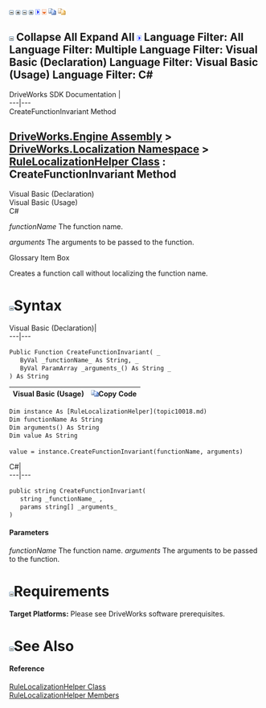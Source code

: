 ![](dotnetimages/collapse.gif) ![](dotnetimages/expand.gif) ![](dotnetimages/collapse.gif) ![](dotnetimages/expand.gif) ![](dotnetimages/drpdown.gif) ![](dotnetimages/drpdown_orange.gif) ![](dotnetimages/copycode.gif) ![](dotnetimages/copycodeHighlight.gif)

![](dotnetimages/collapse.gif) Collapse All Expand All ![](dotnetimages/drpdown.gif) Language Filter: All  Language Filter: Multiple  Language Filter: Visual Basic (Declaration) Language Filter: Visual Basic (Usage) Language Filter: C#  
---  
DriveWorks SDK Documentation  |   
---|---  
CreateFunctionInvariant Method   
  
[DriveWorks.Engine Assembly](topic2156.md) > [DriveWorks.Localization Namespace](topic10015.md) > [RuleLocalizationHelper Class](topic10018.md) : CreateFunctionInvariant Method  
---  
  
Visual Basic (Declaration)    
Visual Basic (Usage)    
C# 

_functionName_
    The function name.

_arguments_
    The arguments to be passed to the function.

Glossary Item Box

Creates a function call without localizing the function name. 

# ![](dotnetimages/collapse.gif)Syntax

Visual Basic (Declaration)|   
---|---  
      
    
    Public Function CreateFunctionInvariant( _
       ByVal _functionName_ As String, _
       ByVal ParamArray _arguments_() As String _
    ) As String  
  
Visual Basic (Usage)| ![](dotnetimages/copycode.gif)Copy Code  
---|---  
      
    
    Dim instance As [RuleLocalizationHelper](topic10018.md)
    Dim functionName As String
    Dim arguments() As String
    Dim value As String
     
    value = instance.CreateFunctionInvariant(functionName, arguments)  
  
C#|   
---|---  
      
    
    public string CreateFunctionInvariant( 
       string _functionName_ ,
       params string[] _arguments_
    )  
  
#### Parameters

 _functionName_
    The function name.
_arguments_
    The arguments to be passed to the function.

# ![](dotnetimages/collapse.gif)Requirements

**Target Platforms:** Please see DriveWorks software prerequisites.

# ![](dotnetimages/collapse.gif)See Also

#### Reference

[RuleLocalizationHelper Class](topic10018.md)   
[RuleLocalizationHelper Members](topic10019.md)


